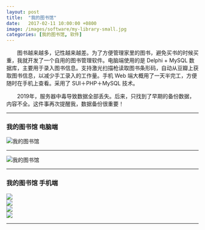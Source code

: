 ```yaml
---
layout: post
title:  "我的图书馆"
date:   2017-02-11 10:00:00 +0800
image: /images/software/my-library-small.jpg
categories: [我的图书馆, 软件]
---
```


　　图书越来越多，记性越来越差。为了方便管理家里的图书，避免买书的时候买重，我就开发了一个自用的图书管理软件。电脑端使用的是 Delphi + MySQL 数据库，主要用于录入图书信息。支持激光扫描枪读取图书条形码，自动从豆瓣上获取图书信息，以减少手工录入的工作量。手机 Web 端大概用了一天半完工，方便随时在手机上查看。采用了 SUI＋PHP＋MySQL 技术。

　　2019年，服务器中毒导致数据全部丢失。后来，只找到了早期的备份数据，内容不全。这件事再次提醒我，数据备份很重要！

------

<h3>我的图书馆 电脑端</h3>

![我的图书馆]({{site.baseurl}}/images/software/我的图书馆-电脑-1.jpg)

------

![我的图书馆]({{site.baseurl}}/images/software/我的图书馆-电脑-2.jpg)

------

<h3>我的图书馆 手机端</h3>

<div class="row">
    <div class="col-md-6">
        <a href="{{site.baseurl}}/images/software/我的图书馆-手机-1.jpg" target="_blank">
            <img class="thumbnail thumbnail-border" src="{{site.baseurl}}/images/software/我的图书馆-手机-1.jpg">
        </a>
    </div>
    <div class="col-md-6">
        <a href="{{site.baseurl}}/images/software/我的图书馆-手机-2.jpg" target="_blank">
            <img class="thumbnail thumbnail-border" src="{{site.baseurl}}/images/software/我的图书馆-手机-2.jpg">
        </a>
    </div>
</div>
<div class="row">
    <div class="col-md-6">
        <a href="{{site.baseurl}}/images/software/我的图书馆-手机-3.jpg" target="_blank">
            <img class="thumbnail thumbnail-border" src="{{site.baseurl}}/images/software/我的图书馆-手机-3.jpg">
        </a>
    </div>
    <div class="col-md-6">
        <a href="{{site.baseurl}}/images/software/我的图书馆-手机-4.jpg" target="_blank">
            <img class="thumbnail thumbnail-border" src="{{site.baseurl}}/images/software/我的图书馆-手机-4.jpg">
        </a>
    </div>
</div>

------
